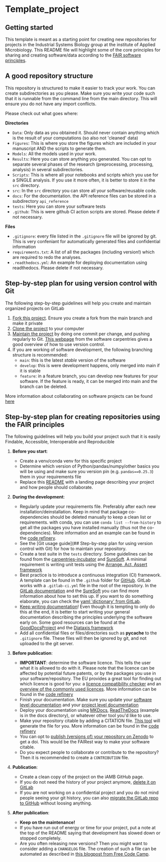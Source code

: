 # Template_project



## Getting started

This template is meant as a starting point for creating new repositories for projects in the Industrial Systems Biology group at the institute of Applied Microbiology. This README file will highlight some of the core principles for sharing and creating software/data according to the [FAIR software principles](https://www.nature.com/articles/s41597-022-01710-x).

## A good repository structure
This repository is structured to make it easier to track your work. You can create subdirectories as you please. Make sure you write your code such that it is runnable from the command line from the main directory. This will ensure you do not have any import conflicts.

Please check out what goes where:

**Directories**
- `Data`: Only data as you obtained it. Should never contain anything which is the result of your computations (so also not 'cleaned' data)
- `Figures`: This is where you store the figures which are included in your manuscript AND the scripts to generate them.
- `Models`: All the models used in your work.
- `Results`: Here you can store anything you generated. You can opt to separate several phases of the research (preprocessing, processing, analysis) in several subdirectories.
- `Scripts`: This is where all your notebooks and scripts which you use for a SINGLE analysis. If you use it more often, it is better to store it in the `src` directory.
- `src`: In the `src` directory you can store all your software/reusable code.
- `docs`: For the documentation. the API reference files can be stored in a subdirectory `api_reference`
- `tests`: Here you can store your software tests
- `.github`: This is were github CI action scripts are stored. Please delete if not necessary.

**Files**
- `.gitignore`: every file listed in the `.gitignore` file will be ignored by git. This is very confeniant for automatically generated files and confidential information
- `requirements.txt`: A list of all the packages (including version!) which are required to redo the analyses.
- `.readthedocs.yml`: An example for deploying documentation using readthedocs. Please delete if not necessary.


## Step-by-step plan for using version control with Git
The following step-by-step guidelines will help you create and maintain organized projects on GitLab

1. [Fork this project](https://docs.gitlab.com/ee/user/project/repository/forking_workflow.html). Ensure you create a fork from the main branch and make it private
2. [Clone the project](https://docs.gitlab.com/ee/user/project/repository/index.html#clone-a-repository) to your computer
3. [Maintain the project](https://docs.gitlab.com/ee/user/get_started/get_started_managing_code.html) by doing one commit per change, and pushing regularly to Git. [This webpage](https://carpentries-incubator.github.io/fair-research-software/04-version-control.html) from the software carpentries gives a good overview of how to use version control.
4. If you are working of software development, the following branching structure is recommended:
    - `main`: this is the latest *stable* version of the software
    - `develop`: this is were development happens, only merged into main if it is stable
    - `feature`: in a feature branch, you can develop new features for your software. If the feature is ready, it can be merged into main and the branch can be deleted.

More information about collaborating on software projects can be found [here](https://coderefinery.github.io/git-collaborative/)

## Step-by-step plan for creating repositories using the FAIR principles
The following guidelines will help you build your project such that it is easily Findable, Accessible, Interoperable and Reproducible

1. **Before you start**:
    - Create a venv/conda venv for this specific project
    - Determine which version of Python/pandas/numpy/other basics you will be using and make sure you version pin (e.g. `pandas==0.25.3`) them in your requirements file
    - Replace this [README](https://github.com/hackergrrl/art-of-readme#bonus-the-readme-checklist) with a landing page describing your project and how people should collaborate.

2. **During the development**:
    - Regularly update your requirements file. Preferably after each new installation/deinstallation. Keep in mind that package co-dependencies should be deleted manually to keep a clean list or requirements. with conda, you can use `conda list --from-history` to get all the packages you have installed manually (thus not the co-dependencies). More information and an example can be found in the [code refinery](https://coderefinery.github.io/reproducible-research/dependencies/).
    - See the [Git usage guide](## Step-by-step plan for using version control with Git) for how to maintain your repository.
    - Create a test suite in the `tests` directory. Some guidelines can be found from the [carpentries-incubator](https://carpentries-incubator.github.io/fair-research-software/08-code-correctness.html) and [SureSoft](https://suresoft.dev/knowledge-hub/software-testing/). A minimal requirement is writing unit tests using the [Arrange, Act, Assert framework](https://automationpanda.com/2020/07/07/arrange-act-assert-a-pattern-for-writing-good-tests/)
    - Best practice is to introduce a continuous integration (CI) framework. A template can be found in the `.github` folder for [GitHub](https://carpentries-incubator.github.io/fair-research-software/ci-for-testing.html). GitLab works with a `.gitlab-ci.yml` file in the root of the repository. In the [GitLab documentation](https://docs.gitlab.com/ee/tutorials/setup_steps/) and the [SureSoft](https://suresoft.dev/knowledge-hub/continuous-integration/gitlab-ci/) you can find more information about how to set this up. If you want to do something elaborate, you can check the [yaml 'dictionary' from GitLab](https://docs.gitlab.com/ee/ci/yaml/).
    - [Keep writing documentation](https://carpentries-incubator.github.io/fair-research-software/09-code-documentation)! Even though it is tempting to only do this at the end, it is better to start writing your general documentation describing the principles underlying the software early on. Some good resources can be found at the [GoodDocsProject](https://www.thegooddocsproject.dev/) and the [Diataxis framework](https://diataxis.fr/)
    - Add all confidential files or files/directories such as __pycache__ to the `.gitignore` file. These files will then be ignored by git, and not uploaded to the git server.

3. **Before publication**:
    - **IMPORTANT**: determine the software licence. This tells the user what it is allowed to do with it. Please note that the licence can be affected by potential future patents, or by the packages you use in your software/repository. The EU provides a great tool for finding out which licence is good for you: a [licence compatibility checker](https://interoperable-europe.ec.europa.eu/collection/eupl/solution/licensing-assistant/compatibility-checker) and an [overview of the commonly used licences](https://interoperable-europe.ec.europa.eu/collection/eupl/solution/licensing-assistant/find-and-compare-software-licenses). More information can be found in the [code refinery](https://coderefinery.github.io/social-coding/software-licensing/)
    - Finish your documentation. Make sure you update your [software level documentation](https://carpentries-incubator.github.io/fair-research-software/09-code-documentation.html#software-level-documentation) and your [project level documentation](https://carpentries-incubator.github.io/fair-research-software/09-code-documentation.html#project-level-documentation)
    - Deploy your documentation using [MKDocs](https://carpentries-incubator.github.io/fair-research-software/09-code-documentation.html#documentation-tools), [ReadTheDocs](https://about.readthedocs.com/?ref=readthedocs.org) (example is in the docs directory), or whatever other tool you'd like to use.
    - Make your repository citable by adding a CITATION file. [This tool](https://citation-file-format.github.io/cff-initializer-javascript/#/) will generate the file for you. More information can be found in the [code refinery](https://coderefinery.github.io/social-coding/software-citation/)
    - You can opt to [publish (versions of) your repository on Zenodo](https://coderefinery.github.io/github-without-command-line/doi/) to get a doi. This would be the FAIRest way to make your software citable.
    - Do you expect people to collaborate or contribute to the repository? Then it is recommended to create a `CONTRIBUTION` file.

4. **Publication**:
    - Create a clean copy of the project on the iAMB GitHub page. 
    - If you do not need the history of your project anymore, [delete it on GitLab](https://stackoverflow.com/questions/42355605/how-to-delete-a-gitlab-repository)
    - If you are not working on a confidential project and you do not mind people seeing your git history, you can also [migrate the GitLab repo to GitHub](https://gist.github.com/sxflynn/3ed8f78fe9c4a115ab14857854ab7f6d) without loosing anything.

5. **After publication**: 
    - **Keep on the maintenance!**
    - If you have run out of energy or time for your project, put a note at the top of the README saying that development has slowed down or stopped completely.
    - Are you often releasing new versions? Then you might want to consider adding a `CHANGELOG` file. The creation of such a file can be automated as described in [this blogpost from Free Code Camp](https://www.freecodecamp.org/news/a-beginners-guide-to-git-what-is-a-changelog-and-how-to-generate-it/).
